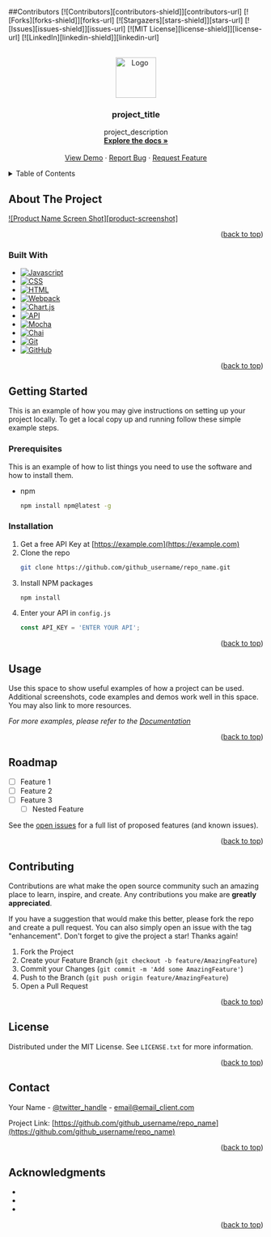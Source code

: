 <a name="readme-top"></a>


##Contributors
[![Contributors][contributors-shield]][contributors-url]
[![Forks][forks-shield]][forks-url]
[![Stargazers][stars-shield]][stars-url]
[![Issues][issues-shield]][issues-url]
[![MIT License][license-shield]][license-url]
[![LinkedIn][linkedin-shield]][linkedin-url]




<br />
<div align="center">
  <a href="https://github.com/github_username/repo_name">
    <img src="images/logo.png" alt="Logo" width="80" height="80">
  </a>

<h3 align="center">project_title</h3>

  <p align="center">
    project_description
    <br />
    <a href="https://github.com/github_username/repo_name"><strong>Explore the docs »</strong></a>
    <br />
    <br />
    <a href="https://github.com/github_username/repo_name">View Demo</a>
    ·
    <a href="https://github.com/github_username/repo_name/issues">Report Bug</a>
    ·
    <a href="https://github.com/github_username/repo_name/issues">Request Feature</a>
  </p>
</div>




<details>
  <summary>Table of Contents</summary>
  <ol>
    <li>
      <a href="#about-the-project">About The Project</a>
      <ul>
        <li><a href="#built-with">Built With</a></li>
      </ul>
    </li>
    <li>
      <a href="#getting-started">Getting Started</a>
      <ul>
        <li><a href="#prerequisites">Prerequisites</a></li>
        <li><a href="#installation">Installation</a></li>
      </ul>
    </li>
    <li><a href="#usage">Usage</a></li>
    <li><a href="#roadmap">Roadmap</a></li>
    <li><a href="#contributing">Contributing</a></li>
    <li><a href="#license">License</a></li>
    <li><a href="#contact">Contact</a></li>
    <li><a href="#acknowledgments">Acknowledgments</a></li>
  </ol>
</details>




## About The Project

[![Product Name Screen Shot][product-screenshot]](https://example.com)



<p align="right">(<a href="#readme-top">back to top</a>)</p>



### Built With

* [![Javascript][Javascript.js]][Javascript-url]
* [![CSS][CSS]][CSS-url]
* [![HTML][HTML]][HTML-url]
* [![Webpack][Webpack]][Webpack-url]
* [![Chart.js][Chart.js]][Chart.js-url]
* [![API][API]][API-url]
* [![Mocha][Mocha]][Mocha-url]
* [![Chai][Chai]][Chai-url]
* [![Git][Git]][Git-url]
* [![GitHub][GitHub]][GitHub-url]


<p align="right">(<a href="#readme-top">back to top</a>)</p>




## Getting Started

This is an example of how you may give instructions on setting up your project locally.
To get a local copy up and running follow these simple example steps.

### Prerequisites

This is an example of how to list things you need to use the software and how to install them.
* npm
  ```sh
  npm install npm@latest -g
  ```

### Installation

1. Get a free API Key at [https://example.com](https://example.com)
2. Clone the repo
   ```sh
   git clone https://github.com/github_username/repo_name.git
   ```
3. Install NPM packages
   ```sh
   npm install
   ```
4. Enter your API in `config.js`
   ```js
   const API_KEY = 'ENTER YOUR API';
   ```

<p align="right">(<a href="#readme-top">back to top</a>)</p>



<!-- USAGE EXAMPLES -->
## Usage

Use this space to show useful examples of how a project can be used. Additional screenshots, code examples and demos work well in this space. You may also link to more resources.

_For more examples, please refer to the [Documentation](https://example.com)_

<p align="right">(<a href="#readme-top">back to top</a>)</p>



<!-- ROADMAP -->
## Roadmap

- [ ] Feature 1
- [ ] Feature 2
- [ ] Feature 3
    - [ ] Nested Feature

See the [open issues](https://github.com/github_username/repo_name/issues) for a full list of proposed features (and known issues).

<p align="right">(<a href="#readme-top">back to top</a>)</p>



<!-- CONTRIBUTING -->
## Contributing

Contributions are what make the open source community such an amazing place to learn, inspire, and create. Any contributions you make are **greatly appreciated**.

If you have a suggestion that would make this better, please fork the repo and create a pull request. You can also simply open an issue with the tag "enhancement".
Don't forget to give the project a star! Thanks again!

1. Fork the Project
2. Create your Feature Branch (`git checkout -b feature/AmazingFeature`)
3. Commit your Changes (`git commit -m 'Add some AmazingFeature'`)
4. Push to the Branch (`git push origin feature/AmazingFeature`)
5. Open a Pull Request

<p align="right">(<a href="#readme-top">back to top</a>)</p>



<!-- LICENSE -->
## License

Distributed under the MIT License. See `LICENSE.txt` for more information.

<p align="right">(<a href="#readme-top">back to top</a>)</p>



<!-- CONTACT -->
## Contact

Your Name - [@twitter_handle](https://twitter.com/twitter_handle) - email@email_client.com

Project Link: [https://github.com/github_username/repo_name](https://github.com/github_username/repo_name)

<p align="right">(<a href="#readme-top">back to top</a>)</p>



<!-- ACKNOWLEDGMENTS -->
## Acknowledgments

* []()
* []()
* []()

<p align="right">(<a href="#readme-top">back to top</a>)</p>



<!-- MARKDOWN LINKS & IMAGES -->
<!-- https://www.markdownguide.org/basic-syntax/#reference-style-links -->
[Mocha]: https://img.shields.io/badge/Mocha-FF2D20?style=for-the-badge&logo=mocha&logoColor=white
[Mocha-url]: https://mochajs.org/
[Chai]: https://img.shields.io/badge/Chai-20232A?style=for-the-badge&logo=chai&logoColor=61DAFB
[Chai-url]: https://www.chaijs.com/
[Webpack]: https://img.shields.io/badge/Webpack-563D7C?style=for-the-badge&logo=webpack&logoColor=white
[Webpack-url]: https://webpack.js.org/
[Chart.js]: https://img.shields.io/badge/Chart.js-35495E?style=for-the-badge&logo=chartdotjs&logoColor=4FC08D
[Chart.js-url]: https://www.chartjs.org/
[CSS]: https://img.shields.io/badge/CSS-000000?style=for-the-badge&logo=css&logoColor=white
[CSS-url]: https://www.w3.org/Style/CSS/Overview.en.html
[HTML]: https://img.shields.io/badge/HTML-4A4A55?style=for-the-badge&logo=HTML&logoColor=FF3E00
[HTML-url]: https://www.w3schools.com/howto/howto_make_a_website.asp
[Javascript.js]: https://img.shields.io/badge/JavaScript-0769AD?style=for-the-badge&logo=javascript&logoColor=white
[Javascript-url]: https://www.javascript.com/
[API]: https://img.shields.io/badge/API-15EA75?style=for-the-badge&logo=HTML&logoColor=FF3E00
[API-url]: https://www.w3schools.com/js/js_api_intro.asp
[GitHub]: https://img.shields.io/badge/GitHub-22043C?style=for-the-badge&logo=github&logoColor=FF3E00
[GitHub-url]: https://github.com/
[Git]: https://img.shields.io/badge/Git-2E0305?style=for-the-badge&logo=git&logoColor=FF3E00
[Git-url]: https://git-scm.com/
